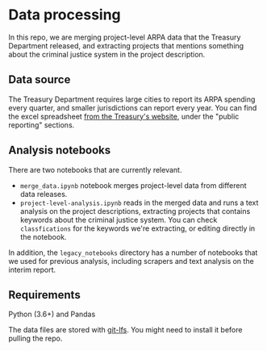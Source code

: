 # Data processing
In this repo, we are merging project-level ARPA data that the Treasury Department released, and extracting projects that mentions something about the criminal justice system in the project description.

## Data source
The Treasury Department requires large cities to report its ARPA spending every quarter, and smaller jurisdictions can report every year. You can find the excel spreadsheet [from the Treasury's website](https://home.treasury.gov/policy-issues/coronavirus/assistance-for-state-local-and-tribal-governments/state-and-local-fiscal-recovery-funds/recipient-compliance-and-reporting-responsibilities), under the "public reporting" sections.

## Analysis notebooks
There are two notebooks that are currently relevant. 

- `merge_data.ipynb` notebook merges project-level data from different data releases.
- `project-level-analysis.ipynb` reads in the merged data and runs a text analysis on the project descriptions, extracting projects that contains keywords about the criminal justice system. You can check `classfications` for the keywords we're extracting, or editing directly in the notebook.

In addition, the `legacy_notebooks` directory has a number of notebooks that we used for previous analysis, including scrapers and text analysis on the interim report.

## Requirements

Python (3.6+) and Pandas

The data files are stored with [git-lfs](https://docs.github.com/en/repositories/working-with-files/managing-large-files/installing-git-large-file-storage). You might need to install it before pulling the repo.